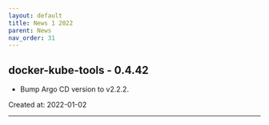 ```yaml
---
layout: default
title: News 1 2022
parent: News
nav_order: 31
---
```




## docker-kube-tools - 0.4.42
- Bump Argo CD version to v2.2.2.

Created at: 2022-01-02

---

